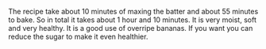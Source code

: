 The recipe take about 10 minutes of maxing the batter and about 55 minutes to bake. So in total it takes about 1 hour and 10 minutes. It is very moist, soft and very healthy. It is a good use of overripe bananas. If you want you can reduce the sugar to make it even healthier.